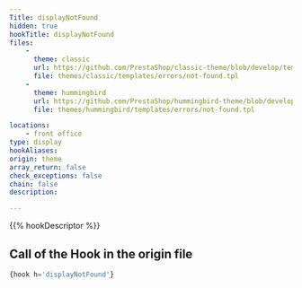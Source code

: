 ```yaml
---
Title: displayNotFound
hidden: true
hookTitle: displayNotFound
files:
    -
      theme: classic
      url: https://github.com/PrestaShop/classic-theme/blob/develop/templates/errors/not-found.tpl
      file: themes/classic/templates/errors/not-found.tpl
    -
      theme: hummingbird
      url: https://github.com/PrestaShop/hummingbird-theme/blob/develop/templates/errors/not-found.tpl
      file: themes/hummingbird/templates/errors/not-found.tpl

locations:
    - front office
type: display
hookAliases: 
origin: theme
array_return: false
check_exceptions: false
chain: false
description: 

---
```


{{% hookDescriptor %}}

## Call of the Hook in the origin file

```php
{hook h='displayNotFound'}
```
